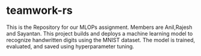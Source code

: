 # teamwork-rs
This is the Repository for our MLOPs assignment. Members are Anil,Rajesh and Sayantan.
This project builds and deploys a machine learning model to recognize handwritten digits using the MNIST dataset. The model is trained, evaluated, and saved using hyperparameter tuning. 
